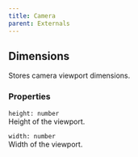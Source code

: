 ```yaml
---
title: Camera
parent: Externals
---
```


## Dimensions

Stores camera viewport dimensions.

### Properties

`height: number`\
Height of the viewport.

`width: number`\
Width of the viewport.